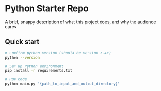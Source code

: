 # Python Starter Repo

A brief, snappy description of what this project does, and why the audience cares

## Quick start

```bash
# Confirm python version (should be version 3.4+)
python --version

# Set up Python environment
pip install -r requirements.txt

# Run code
python main.py '{path_to_input_and_output_directory}'
```
